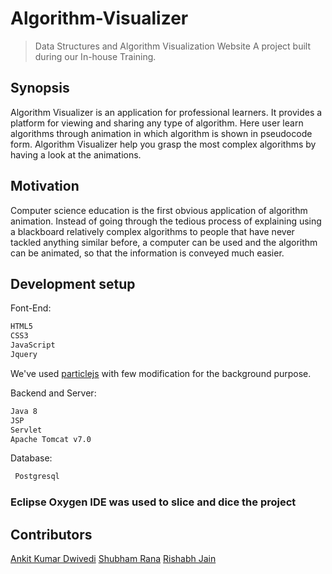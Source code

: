 # Algorithm-Visualizer
> Data Structures and Algorithm Visualization Website
A project built during our In-house Training.

 
## Synopsis
Algorithm Visualizer is an application for professional learners. It provides a platform for viewing and sharing any type of algorithm.  Here user learn algorithms through animation in which algorithm is shown in  pseudocode form. Algorithm Visualizer help you grasp the most complex algorithms by having a look at the animations.

## Motivation

Computer science education is the first obvious application of algorithm animation. Instead of going through the tedious process of explaining using a blackboard relatively complex algorithms to people that have never tackled anything similar before, a computer can be used and the algorithm can be animated, so that the information is conveyed much easier.

## Development setup
Font-End: 
```sh
HTML5
CSS3
JavaScript
Jquery
```
We've used [particlejs](https://vincentgarreau.com/particles.js/) with few modification for the background purpose.

Backend and Server: 
```sh
Java 8
JSP
Servlet
Apache Tomcat v7.0
```
Database:
```sh
 Postgresql

```
### Eclipse Oxygen IDE was used to slice and dice the project

## Contributors

[Ankit Kumar Dwivedi](https://github.com/ankit-kumar-dwivedi)
[Shubham Rana](https://github.com/rana11shubham)
[Rishabh Jain](#)








